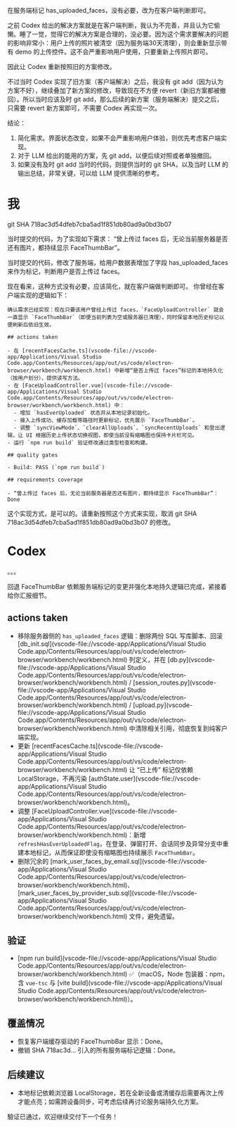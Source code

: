 在服务端标记 has_uploaded_faces，没有必要，改为在客户端判断即可。

之前 Codex 给出的解决方案就是在客户端判断，我认为不完善，并且认为它偷懒。睡了一觉，觉得它的解决方案是合理的，没必要。因为这个需求要解决的问题的影响非常小：用户上传的照片被清空（因为服务端30天清理），则会重新显示带有 demo 的上传控件。这不会严重影响用户使用，只要重新上传照片即可。

因此让 Codex 重新按照旧的方案修改。

不过当时 Codex 实现了旧方案（客户端解决）之后，我没有 git add（因为认为方案不好），继续叠加了新方案的修改，导致现在不方便 revert（新旧方案都被撤回）。所以当时应该及时 git add，那么后续的新方案（服务端解决）提交之后，只需要 revert 新方案即可，不需要 Codex 再实现一次。

结论：

1. 简化需求。界面状态改变，如果不会严重影响用户体验，则优先考虑客户端实现。
2. 对于 LLM 给出的能用的方案，先 git add，以便后续对照或者单独撤回。
3. 如果没有及时 git add 当时的代码，则提供当时的 git SHA，以及当时 LLM 的输出总结，非常关键，可以给 LLM 提供清晰的参考。



# 我

git SHA 718ac3d54dfeb7cba5ad1f851db80ad9a0bd3b07

当时提交的代码，为了实现如下需求：
“曾上传过 faces 后，无论当前服务器是否还有图片，都持续显示 FaceThumbBar”。

当时提交的代码，修改了服务端，给用户数据表增加了字段 has_uploaded_faces 来作为标记，判断用户是否上传过 faces。

现在看来，这种方式没有必要，应该简化，就在客户端做判断即可。
你曾经在客户端实现的逻辑如下：
```
确认需求已经实现：现在只要该用户曾经上传过 faces，`FaceUploadController` 就会一直显示 `FaceThumbBar`（即便当前列表为空或服务器已清理），同时保留本地历史标记以便刷新后依旧生效。

## actions taken

- 在 [recentFacesCache.ts](vscode-file://vscode-app/Applications/Visual Studio Code.app/Contents/Resources/app/out/vs/code/electron-browser/workbench/workbench.html) 中新增“是否上传过 faces”标记的本地持久化（按用户划分），提供读写方法。
- 在 [FaceUploadController.vue](vscode-file://vscode-app/Applications/Visual Studio Code.app/Contents/Resources/app/out/vs/code/electron-browser/workbench/workbench.html) 中：
  - 增加 `hasEverUploaded` 状态并从本地记录初始化。
  - 接入上传成功、缓存加载等路径时更新标记，优先展示 `FaceThumbBar`。
  - 调整 `syncViewMode`、`clearAllUploads`、`syncRecentUploads` 和登出逻辑，让 UI 根据历史上传状态切换视图，即使当前没有缩略图也保持卡片栏可见。
- 运行 `npm run build` 验证修改通过类型检查和构建。

## quality gates

- Build: PASS (`npm run build`)

## requirements coverage

- “曾上传过 faces 后，无论当前服务器是否还有图片，都持续显示 FaceThumbBar”：Done
```

这个实现方式，是可以的。请重新按照这个方式来实现，取消 git SHA 718ac3d54dfeb7cba5ad1f851db80ad9a0bd3b07 的修改。



# Codex

。。。

回退 FaceThumbBar 依赖服务端标记的变更并强化本地持久逻辑已完成，紧接着给你汇报细节。

## actions taken

- 移除服务器侧的 `has_uploaded_faces` 逻辑：删除两份 SQL 写库脚本、回滚 [db_init.sql](vscode-file://vscode-app/Applications/Visual Studio Code.app/Contents/Resources/app/out/vs/code/electron-browser/workbench/workbench.html) 列定义，并在 [db.py](vscode-file://vscode-app/Applications/Visual Studio Code.app/Contents/Resources/app/out/vs/code/electron-browser/workbench/workbench.html) / [session_routes.py](vscode-file://vscode-app/Applications/Visual Studio Code.app/Contents/Resources/app/out/vs/code/electron-browser/workbench/workbench.html) / [upload.py](vscode-file://vscode-app/Applications/Visual Studio Code.app/Contents/Resources/app/out/vs/code/electron-browser/workbench/workbench.html) 中清除相关引用，彻底恢复到纯客户端实现。
- 更新 [recentFacesCache.ts](vscode-file://vscode-app/Applications/Visual Studio Code.app/Contents/Resources/app/out/vs/code/electron-browser/workbench/workbench.html) 让 “已上传” 标记仅依赖 LocalStorage，不再污染 [authState.user](vscode-file://vscode-app/Applications/Visual Studio Code.app/Contents/Resources/app/out/vs/code/electron-browser/workbench/workbench.html)。
- 调整 [FaceUploadController.vue](vscode-file://vscode-app/Applications/Visual Studio Code.app/Contents/Resources/app/out/vs/code/electron-browser/workbench/workbench.html)：新增 `refreshHasEverUploadedFlag`，在登录、弹窗打开、会话同步及异常分支中重建本地标记，从而保证即使没有缩略图也持续展示 `FaceThumbBar`。
- 删除冗余的 [mark_user_faces_by_email.sql](vscode-file://vscode-app/Applications/Visual Studio Code.app/Contents/Resources/app/out/vs/code/electron-browser/workbench/workbench.html)、[mark_user_faces_by_provider_sub.sql](vscode-file://vscode-app/Applications/Visual Studio Code.app/Contents/Resources/app/out/vs/code/electron-browser/workbench/workbench.html) 文件，避免遗留。

## 验证

- [npm run build](vscode-file://vscode-app/Applications/Visual Studio Code.app/Contents/Resources/app/out/vs/code/electron-browser/workbench/workbench.html) ✅（macOS，Node 包装器：npm，含 `vue-tsc` 与 [vite build](vscode-file://vscode-app/Applications/Visual Studio Code.app/Contents/Resources/app/out/vs/code/electron-browser/workbench/workbench.html)）。

## 覆盖情况

- 恢复客户端缓存驱动的 FaceThumbBar 显示：Done。
- 撤销 SHA 718ac3d… 引入的所有服务端标记逻辑：Done。

## 后续建议

- 本地标记依赖浏览器 LocalStorage，若在全新设备或清缓存后需要再次上传才能点亮；如需跨设备同步，可考虑后续再讨论服务端持久化方案。

驗证已通过，欢迎继续交付下一个任务！



